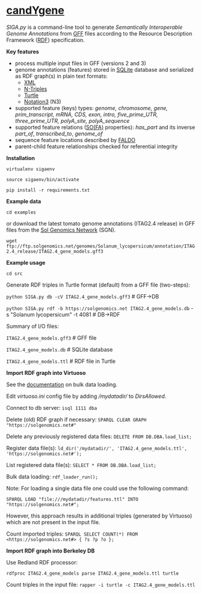[candYgene](http://software.esciencecenter.nl/project/candygene/)
=
*SIGA.py* is a command-line tool to generate *Semantically Interoperable Genome Annotations* from
[GFF](https://github.com/The-Sequence-Ontology/Specifications/blob/master/gff3.md) files according to the Resource Description Framework ([RDF](https://www.w3.org/TR/rdf11-concepts/)) specification.

**Key features**
- process multiple input files in GFF (versions 2 and 3)
- genome annotations (features) stored in [SQLite](https://sqlite.org/) database and serialized as RDF graph(s) in plain text formats:
  - [XML](https://www.w3.org/TR/rdf-syntax-grammar/)
  - [N-Triples](https://www.w3.org/TR/n-triples/)
  - [Turtle](https://www.w3.org/TeamSubmission/turtle/)
  - [Notation3](https://www.w3.org/DesignIssues/Notation3.html) (N3)
- supported feature (keys) types: *genome, chromosome, gene, prim_transcript, mRNA, CDS, exon, intro, five_prime_UTR, three_prime_UTR, polyA_site, polyA_sequence*
- supported feature relations ([SO(FA)](http://www.sequenceontology.org/) properties): _has_part_ and its inverse _part_of_, _transcribed_to_, _genome_of_
- sequence feature locations described by [FALDO](https://github.com/JervenBolleman/FALDO)
- parent-child feature relationships checked for referential integrity

**Installation**

`virtualenv sigaenv`

`source sigaenv/bin/activate`

`pip install -r requirements.txt`

**Example data**

`cd examples`

or download the latest tomato genome annotations (ITAG2.4 release) in GFF files from the [Sol Genomics Network](https://solgenomics.net) (SGN).

`wget ftp://ftp.solgenomics.net/genomes/Solanum_lycopersicum/annotation/ITAG2.4_release/ITAG2.4_gene_models.gff3`

**Example usage**

`cd src`

Generate RDF triples in Turtle format (default) from a GFF file (two-steps):

`python SIGA.py db -cV ITAG2.4_gene_models.gff3` # GFF->DB

`python SIGA.py rdf -b https://solgenomics.net ITAG2.4_gene_models.db` -s "Solanum lycopersicum" -t 4081 # DB->RDF

Summary of I/O files:

`ITAG2.4_gene_models.gff3` # GFF file

`ITAG2.4_gene_models.db`   # SQLite database

`ITAG2.4_gene_models.ttl`  # RDF file in Turtle

**Import RDF graph into Virtuoso**

See the [documentation](http://virtuoso.openlinksw.com/dataspace/doc/dav/wiki/Main/VirtBulkRDFLoader) on bulk data loading.

Edit _virtuoso.ini_ config file by adding _/mydatadir/_ to _DirsAllowed_.

Connect to db server:
`isql 1111 dba`

Delete (old) RDF graph if necessary:
`SPARQL CLEAR GRAPH "https://solgenomics.net#"`

Delete any previously registered data files:
`DELETE FROM DB.DBA.load_list;`

Register data file(s):
`ld_dir('/mydatadir/', 'ITAG2.4_gene_models.ttl', 'https://solgenomics.net#');`

List registered data file(s):
`SELECT * FROM DB.DBA.load_list;`

Bulk data loading:
`rdf_loader_run();`

Note: For loading a single data file one could use the following command:

`SPARQL LOAD "file:///mydatadir/features.ttl" INTO "https://solgenomics.net#";`

However, this approach results in additional triples (generated by Virtuoso) which are not present in the input file.

Count imported triples:
`SPARQL SELECT COUNT(*) FROM <https://solgenomics.net#> { ?s ?p ?o };`

**Import RDF graph into Berkeley DB**

Use Redland RDF processor:

`rdfproc ITAG2.4_gene_models parse ITAG2.4_gene_models.ttl turtle`

Count triples in the input file:
`rapper -i turtle -c ITAG2.4_gene_models.ttl`
